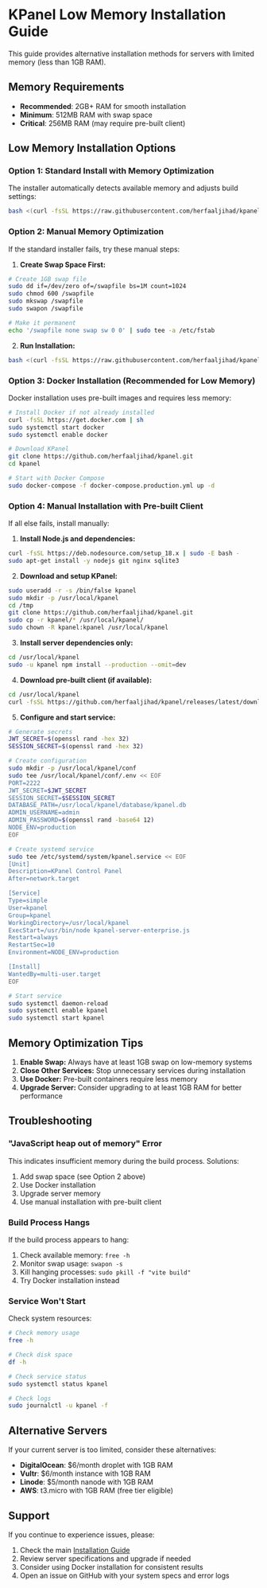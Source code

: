 # KPanel Low Memory Installation Guide

This guide provides alternative installation methods for servers with limited memory (less than 1GB RAM).

## Memory Requirements

- **Recommended**: 2GB+ RAM for smooth installation
- **Minimum**: 512MB RAM with swap space
- **Critical**: 256MB RAM (may require pre-built client)

## Low Memory Installation Options

### Option 1: Standard Install with Memory Optimization

The installer automatically detects available memory and adjusts build settings:

```bash
bash <(curl -fsSL https://raw.githubusercontent.com/herfaaljihad/kpanel/main/install-kpanel.sh)
```

### Option 2: Manual Memory Optimization

If the standard installer fails, try these manual steps:

1. **Create Swap Space First:**
```bash
# Create 1GB swap file
sudo dd if=/dev/zero of=/swapfile bs=1M count=1024
sudo chmod 600 /swapfile
sudo mkswap /swapfile
sudo swapon /swapfile

# Make it permanent
echo '/swapfile none swap sw 0 0' | sudo tee -a /etc/fstab
```

2. **Run Installation:**
```bash
bash <(curl -fsSL https://raw.githubusercontent.com/herfaaljihad/kpanel/main/install-kpanel.sh)
```

### Option 3: Docker Installation (Recommended for Low Memory)

Docker installation uses pre-built images and requires less memory:

```bash
# Install Docker if not already installed
curl -fsSL https://get.docker.com | sh
sudo systemctl start docker
sudo systemctl enable docker

# Download KPanel
git clone https://github.com/herfaaljihad/kpanel.git
cd kpanel

# Start with Docker Compose
sudo docker-compose -f docker-compose.production.yml up -d
```

### Option 4: Manual Installation with Pre-built Client

If all else fails, install manually:

1. **Install Node.js and dependencies:**
```bash
curl -fsSL https://deb.nodesource.com/setup_18.x | sudo -E bash -
sudo apt-get install -y nodejs git nginx sqlite3
```

2. **Download and setup KPanel:**
```bash
sudo useradd -r -s /bin/false kpanel
sudo mkdir -p /usr/local/kpanel
cd /tmp
git clone https://github.com/herfaaljihad/kpanel.git
sudo cp -r kpanel/* /usr/local/kpanel/
sudo chown -R kpanel:kpanel /usr/local/kpanel
```

3. **Install server dependencies only:**
```bash
cd /usr/local/kpanel
sudo -u kpanel npm install --production --omit=dev
```

4. **Download pre-built client (if available):**
```bash
cd /usr/local/kpanel
curl -fsSL https://github.com/herfaaljihad/kpanel/releases/latest/download/client-dist.tar.gz | sudo -u kpanel tar -xz -C client/
```

5. **Configure and start service:**
```bash
# Generate secrets
JWT_SECRET=$(openssl rand -hex 32)
SESSION_SECRET=$(openssl rand -hex 32)

# Create configuration
sudo mkdir -p /usr/local/kpanel/conf
sudo tee /usr/local/kpanel/conf/.env << EOF
PORT=2222
JWT_SECRET=$JWT_SECRET
SESSION_SECRET=$SESSION_SECRET
DATABASE_PATH=/usr/local/kpanel/database/kpanel.db
ADMIN_USERNAME=admin
ADMIN_PASSWORD=$(openssl rand -base64 12)
NODE_ENV=production
EOF

# Create systemd service
sudo tee /etc/systemd/system/kpanel.service << EOF
[Unit]
Description=KPanel Control Panel
After=network.target

[Service]
Type=simple
User=kpanel
Group=kpanel
WorkingDirectory=/usr/local/kpanel
ExecStart=/usr/bin/node kpanel-server-enterprise.js
Restart=always
RestartSec=10
Environment=NODE_ENV=production

[Install]
WantedBy=multi-user.target
EOF

# Start service
sudo systemctl daemon-reload
sudo systemctl enable kpanel
sudo systemctl start kpanel
```

## Memory Optimization Tips

1. **Enable Swap:** Always have at least 1GB swap on low-memory systems
2. **Close Other Services:** Stop unnecessary services during installation
3. **Use Docker:** Pre-built containers require less memory
4. **Upgrade Server:** Consider upgrading to at least 1GB RAM for better performance

## Troubleshooting

### "JavaScript heap out of memory" Error

This indicates insufficient memory during the build process. Solutions:

1. Add swap space (see Option 2 above)
2. Use Docker installation
3. Upgrade server memory
4. Use manual installation with pre-built client

### Build Process Hangs

If the build process appears to hang:

1. Check available memory: `free -h`
2. Monitor swap usage: `swapon -s`
3. Kill hanging processes: `sudo pkill -f "vite build"`
4. Try Docker installation instead

### Service Won't Start

Check system resources:
```bash
# Check memory usage
free -h

# Check disk space
df -h

# Check service status
sudo systemctl status kpanel

# Check logs
sudo journalctl -u kpanel -f
```

## Alternative Servers

If your current server is too limited, consider these alternatives:

- **DigitalOcean**: $6/month droplet with 1GB RAM
- **Vultr**: $6/month instance with 1GB RAM
- **Linode**: $5/month nanode with 1GB RAM
- **AWS**: t3.micro with 1GB RAM (free tier eligible)

## Support

If you continue to experience issues, please:

1. Check the main [Installation Guide](README-INSTALLATION.md)
2. Review server specifications and upgrade if needed
3. Consider using Docker installation for consistent results
4. Open an issue on GitHub with your system specs and error logs